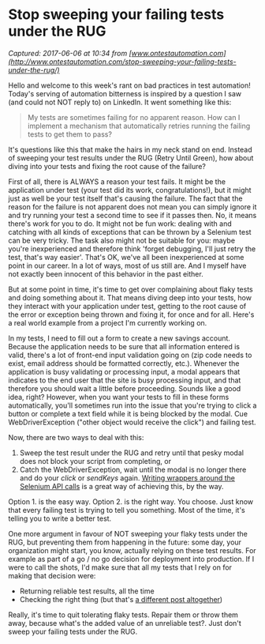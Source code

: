 # Stop sweeping your failing tests under the RUG

_Captured: 2017-06-06 at 10:34 from [www.ontestautomation.com](http://www.ontestautomation.com/stop-sweeping-your-failing-tests-under-the-rug/)_

Hello and welcome to this week's rant on bad practices in test automation! Today's serving of automation bitterness is inspired by a question I saw (and could not NOT reply to) on LinkedIn. It went something like this:

> My tests are sometimes failing for no apparent reason. How can I implement a mechanism that automatically retries running the failing tests to get them to pass?

It's questions like this that make the hairs in my neck stand on end. Instead of sweeping your test results under the RUG (Retry Until Green), how about diving into your tests and fixing the root cause of the failure?

First of all, there is ALWAYS a reason your test fails. It might be the application under test (your test did its work, congratulations!), but it might just as well be your test itself that's causing the failure. The fact that the reason for the failure is not apparent does not mean you can simply ignore it and try running your test a second time to see if it passes then. No, it means there's work for you to do. It might not be fun work: dealing with and catching with all kinds of exceptions that can be thrown by a Selenium test can be very tricky. The task also might not be suitable for you: maybe you're inexperienced and therefore think 'forget debugging, I'll just retry the test, that's way easier'. That's OK, we've all been inexperienced at some point in our career. In a lot of ways, most of us still are. And I myself have not exactly been innocent of this behavior in the past either.

But at some point in time, it's time to get over complaining about flaky tests and doing something about it. That means diving deep into your tests, how they interact with your application under test, getting to the root cause of the error or exception being thrown and fixing it, for once and for all. Here's a real world example from a project I'm currently working on.

In my tests, I need to fill out a form to create a new savings account. Because the application needs to be sure that all information entered is valid, there's a lot of front-end input validation going on (zip code needs to exist, email address should be formatted correctly, etc.). Whenever the application is busy validating or processing input, a modal appears that indicates to the end user that the site is busy processing input, and that therefore you should wait a little before proceeding. Sounds like a good idea, right? However, when you want your tests to fill in these forms automatically, you'll sometimes run into the issue that you're trying to click a button or complete a text field while it is being blocked by the modal. Cue WebDriverException ("other object would receive the click") and failing test.

Now, there are two ways to deal with this:

  1. Sweep the test result under the RUG and retry until that pesky modal does not block your script from completing, or
  2. Catch the WebDriverException, wait until the modal is no longer there and do your _click_ or _sendKeys_ again. [Writing wrappers around the Selenium API calls](http://www.ontestautomation.com/using-wrapper-methods-for-better-error-handling-in-selenium/) is a great way of achieving this, by the way.

Option 1. is the easy way. Option 2. is the right way. You choose. Just know that every failing test is trying to tell you something. Most of the time, it's telling you to write a better test.

One more argument in favour of NOT sweeping your flaky tests under the RUG, but preventing them from happening in the future: some day, your organization might start, you know, actually relying on these test results. For example as part of a go / no go decision for deployment into production. If I were to call the shots, I'd make sure that all my tests that I rely on for making that decision were:

  * Returning reliable test results, all the time
  * Checking the right thing (but that's [a different post altogether](http://www.ontestautomation.com/do-you-check-your-automated-checks/))

Really, it's time to quit tolerating flaky tests. Repair them or throw them away, because what's the added value of an unreliable test?. Just don't sweep your failing tests under the RUG.
